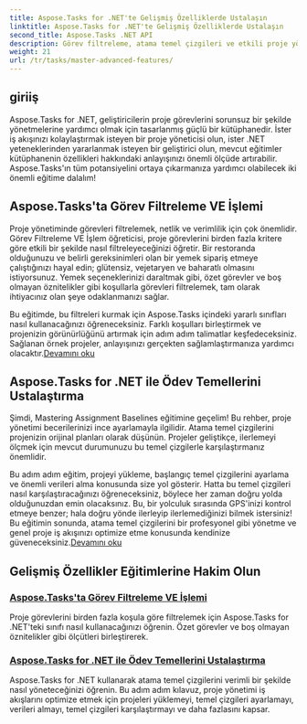 ```yaml
---
title: Aspose.Tasks for .NET'te Gelişmiş Özelliklerde Ustalaşın
linktitle: Aspose.Tasks for .NET'te Gelişmiş Özelliklerde Ustalaşın
second_title: Aspose.Tasks .NET API
description: Görev filtreleme, atama temel çizgileri ve etkili proje yönetimi için gelişmiş özellikler hakkındaki eğitimlerle Aspose.Tasks for .NET'in potansiyelini ortaya çıkarın.
weight: 21
url: /tr/tasks/master-advanced-features/
---
```

## giriiş

Aspose.Tasks for .NET, geliştiricilerin proje görevlerini sorunsuz bir şekilde yönetmelerine yardımcı olmak için tasarlanmış güçlü bir kütüphanedir. İster iş akışınızı kolaylaştırmak isteyen bir proje yöneticisi olun, ister .NET yeteneklerinden yararlanmak isteyen bir geliştirici olun, mevcut eğitimler kütüphanenin özellikleri hakkındaki anlayışınızı önemli ölçüde artırabilir. Aspose.Tasks'ın tüm potansiyelini ortaya çıkarmanıza yardımcı olabilecek iki önemli eğitime dalalım!

## Aspose.Tasks'ta Görev Filtreleme VE İşlemi

Proje yönetiminde görevleri filtrelemek, netlik ve verimlilik için çok önemlidir. Görev Filtreleme VE İşlem öğreticisi, proje görevlerini birden fazla kritere göre etkili bir şekilde nasıl filtreleyeceğinizi öğretir. Bir restoranda olduğunuzu ve belirli gereksinimleri olan bir yemek sipariş etmeye çalıştığınızı hayal edin; glütensiz, vejetaryen ve baharatlı olmasını istiyorsunuz. Yemek seçeneklerinizi daraltmak gibi, özet görevler ve boş olmayan öznitelikler gibi koşullarla görevleri filtrelemek, tam olarak ihtiyacınız olan şeye odaklanmanızı sağlar.

 Bu eğitimde, bu filtreleri kurmak için Aspose.Tasks içindeki yararlı sınıfları nasıl kullanacağınızı öğreneceksiniz. Farklı koşulları birleştirmek ve projenizin görünürlüğünü artırmak için adım adım talimatlar keşfedeceksiniz. Sağlanan örnek projeler, anlayışınızı gerçekten sağlamlaştırmanıza yardımcı olacaktır.[Devamını oku](./task-filtering-and-operation/)

## Aspose.Tasks for .NET ile Ödev Temellerini Ustalaştırma

Şimdi, Mastering Assignment Baselines eğitimine geçelim! Bu rehber, proje yönetimi becerilerinizi ince ayarlamayla ilgilidir. Atama temel çizgilerini projenizin orijinal planları olarak düşünün. Projeler geliştikçe, ilerlemeyi ölçmek için mevcut durumunuzu bu temel çizgilerle karşılaştırmanız önemlidir.

 Bu adım adım eğitim, projeyi yükleme, başlangıç temel çizgilerini ayarlama ve önemli verileri alma konusunda size yol gösterir. Hatta bu temel çizgileri nasıl karşılaştıracağınızı öğreneceksiniz, böylece her zaman doğru yolda olduğunuzdan emin olacaksınız. Bu, bir yolculuk sırasında GPS'inizi kontrol etmeye benzer; hala doğru yönde ilerleyip ilerlemediğinizi bilmek istersiniz! Bu eğitimin sonunda, atama temel çizgilerini bir profesyonel gibi yönetme ve genel proje iş akışınızı optimize etme konusunda kendinize güveneceksiniz.[Devamını oku](./mastering-assignment-baseline/)

## Gelişmiş Özellikler Eğitimlerine Hakim Olun
### [Aspose.Tasks'ta Görev Filtreleme VE İşlemi](./task-filtering-and-operation/)
Proje görevlerini birden fazla koşula göre filtrelemek için Aspose.Tasks for .NET'teki sınıfı nasıl kullanacağınızı öğrenin. Özet görevler ve boş olmayan öznitelikler gibi ölçütleri birleştirerek.
### [Aspose.Tasks for .NET ile Ödev Temellerini Ustalaştırma](./mastering-assignment-baseline/)
Aspose.Tasks for .NET kullanarak atama temel çizgilerini verimli bir şekilde nasıl yöneteceğinizi öğrenin. Bu adım adım kılavuz, proje yönetimi iş akışlarını optimize etmek için projeleri yüklemeyi, temel çizgileri ayarlamayı, verileri almayı, temel çizgileri karşılaştırmayı ve daha fazlasını kapsar.